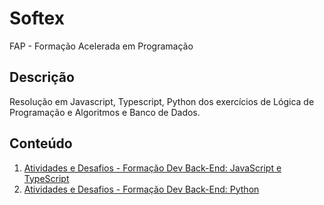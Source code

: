 # Softex
FAP - Formação Acelerada em Programação

## Descrição
Resolução em Javascript, Typescript, Python dos exercícios de Lógica de Programação e Algoritmos e Banco de Dados.

## Conteúdo
1. [Atividades e Desafios - Formação Dev Back-End: JavaScript e TypeScript]('./javascript_typescript')
2. [Atividades e Desafios - Formação Dev Back-End: Python]('./python') 
